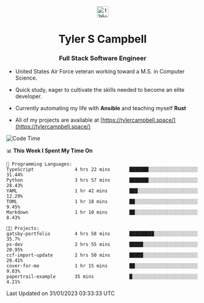 <p align="center">
<a href="https://www.linkedin.com/in/t36campbell" target="blank"><img align="center" src="https://ik.imagekit.io/t36campbell/Portfolio/linkedin.png.original_m8bbGgPh6.png" alt="t36campbell" height="30" width="30" /></a>
</p>
<h1 align="center">Tyler S Campbell</h1>
<h3 align="center">Full Stack Software Engineer</h3>

* United States Air Force veteran working toward a M.S. in Computer Science.

* Quick study, eager to cultivate the skills needed to become an elite developer.

* Currently automating my life with **Ansible** and teaching myself **Rust**

* All of my projects are available at [https://tylercampbell.space/](https://tylercampbell.space/)

<!--START_SECTION:waka-->
![Code Time](http://img.shields.io/badge/Code%20Time-2%2C135%20hrs%2014%20mins-blue)

📊 **This Week I Spent My Time On** 

```text
💬 Programming Languages: 
TypeScript               4 hrs 22 mins       ███████░░░░░░░░░░░░░░░░░░   31.44% 
Python                   3 hrs 57 mins       ███████░░░░░░░░░░░░░░░░░░   28.43% 
YAML                     1 hr 42 mins        ███░░░░░░░░░░░░░░░░░░░░░░   12.29% 
TOML                     1 hr 18 mins        ██░░░░░░░░░░░░░░░░░░░░░░░   9.45% 
Markdown                 1 hr 10 mins        ██░░░░░░░░░░░░░░░░░░░░░░░   8.43%

🐱‍💻 Projects: 
gatsby-portfolio         4 hrs 58 mins       █████████░░░░░░░░░░░░░░░░   35.7% 
ps-dev                   2 hrs 55 mins       █████░░░░░░░░░░░░░░░░░░░░   20.95% 
ccf-import-update        2 hrs 50 mins       █████░░░░░░░░░░░░░░░░░░░░   20.41% 
cover-for-me             1 hr 15 mins        ██░░░░░░░░░░░░░░░░░░░░░░░   9.03% 
papertrail-example       35 mins             █░░░░░░░░░░░░░░░░░░░░░░░░   4.21%

```


 Last Updated on 31/01/2023 03:33:33 UTC
<!--END_SECTION:waka-->
